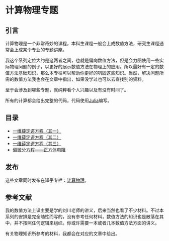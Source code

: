 # 计算物理专题

## 引言

计算物理是一个非常奇妙的课程，本科生课程一般会上成数值方法，研究生课程通常会上成某个专业的专题讲座。

我这个系列定位大约是这两者之间，也就是偏向数值方法，但是会力图使用一些实际物理问题的例子，以更好的展示数值方法在物理上的应用。所以最好有一定的数值方法基础知识，那么本专栏可以帮助你更好的巩固这些知识。当然，解决问题所需的数值方法我也会在文章中指出，如果没学过也可以去查找别的资料。

至于会涉及到哪些专题，就纯粹看个人兴趣以及有没有时间了。

所有的计算都会给出完整的代码，代码使用[Julia](https://julialang.org/)编写。

## 目录

- [一维薛定谔方程（其一）](./%E4%B8%80%E7%BB%B4%E8%96%9B%E5%AE%9A%E8%B0%94%E6%96%B9%E7%A8%8B%EF%BC%88%E5%85%B6%E4%B8%80%EF%BC%89.md)
- [一维薛定谔方程（其二）](./%E4%B8%80%E7%BB%B4%E8%96%9B%E5%AE%9A%E8%B0%94%E6%96%B9%E7%A8%8B%EF%BC%88%E5%85%B6%E4%BA%8C%EF%BC%89.md)
- [一维薛定谔方程（其三）](./%E4%B8%80%E7%BB%B4%E8%96%9B%E5%AE%9A%E8%B0%94%E6%96%B9%E7%A8%8B%EF%BC%88%E5%85%B6%E4%B8%89%EF%BC%89.md)
- [偏微分方程——正方体电阻]()

## 发布

这些文章同时发布在知乎专栏：[计算物理](https://www.zhihu.com/column/c_1530225229103656960)。

## 参考文献

我的数值方法上课主要是学的刘川老师的讲义，后来当然也看了不少材料。不过本系列的安排是完全随性而写的，没有参考任何材料，数值方法的知识也是散落在其中，并不按照任何逻辑来组织。你或许需要一本或者几本数值方法方面的讲义。

有关物理知识所参考的材料，我都会在对应的文章中给出。